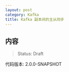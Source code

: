 ```yaml
---
layout: post
category: Kafka
title: Kafka 副本间的主从同步
---
```


## 内容 
>Status: Draft

  代码版本: 2.0.0-SNAPSHOT